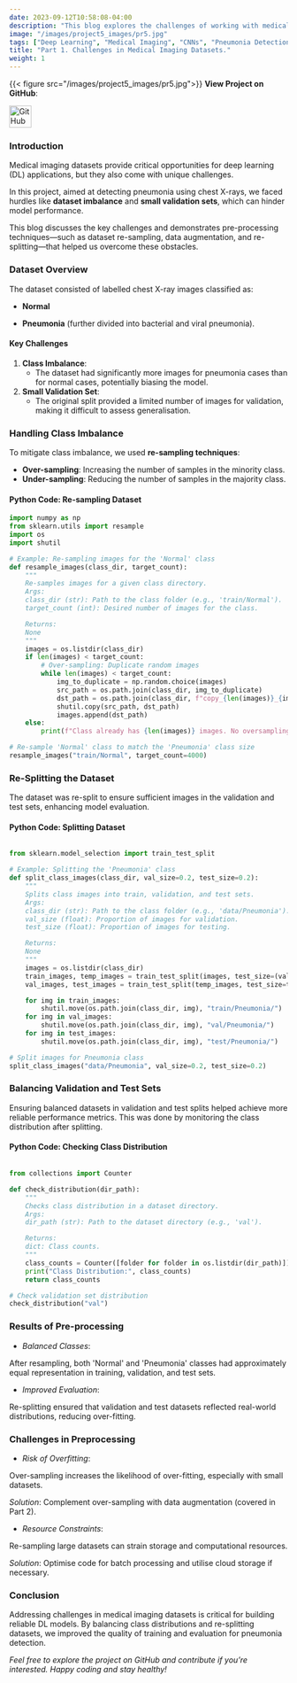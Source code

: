 ```yaml
---
date: 2023-09-12T10:58:08-04:00
description: "This blog explores the challenges of working with medical imaging datasets, such as data imbalance and small validation sets, and explains how pre-processing techniques can address these issues."
image: "/images/project5_images/pr5.jpg"
tags: ["Deep Learning", "Medical Imaging", "CNNs", "Pneumonia Detection", "VGG16", "Computer Vision", "Chest X-ray Analysis", "Healthcare AI", "Neural Networks", "Image Classification"]
title: "Part 1. Challenges in Medical Imaging Datasets."
weight: 1
---
```

{{< figure src="/images/project5_images/pr5.jpg">}}
**View Project on GitHub**: 

<a href="https://github.com/drnsmith/pneumonia-detection-CNN" target="_blank">
    <img src="/images/github.png" alt="GitHub" style="width:40px; height:40px; vertical-align: middle;">
  </a>

### Introduction
Medical imaging datasets provide critical opportunities for deep learning (DL) applications, but they also come with unique challenges. 

In this project, aimed at detecting pneumonia using chest X-rays, we faced hurdles like **dataset imbalance** and **small validation sets**, which can hinder model performance.

This blog discusses the key challenges and demonstrates pre-processing techniques—such as dataset re-sampling, data augmentation, and re-splitting—that helped us overcome these obstacles.

### Dataset Overview

The dataset consisted of labelled chest X-ray images classified as:

 - **Normal**

 - **Pneumonia** (further divided into bacterial and viral pneumonia).

#### Key Challenges
1. **Class Imbalance**:
   - The dataset had significantly more images for pneumonia cases than for normal cases, potentially biasing the model.
2. **Small Validation Set**:
   - The original split provided a limited number of images for validation, making it difficult to assess generalisation.

### Handling Class Imbalance

To mitigate class imbalance, we used **re-sampling techniques**:
 - **Over-sampling**: Increasing the number of samples in the minority class.
 - **Under-sampling**: Reducing the number of samples in the majority class.

#### Python Code: Re-sampling Dataset
```python
import numpy as np
from sklearn.utils import resample
import os
import shutil

# Example: Re-sampling images for the 'Normal' class
def resample_images(class_dir, target_count):
    """
    Re-samples images for a given class directory.
    Args:
    class_dir (str): Path to the class folder (e.g., 'train/Normal').
    target_count (int): Desired number of images for the class.

    Returns:
    None
    """
    images = os.listdir(class_dir)
    if len(images) < target_count:
        # Over-sampling: Duplicate random images
        while len(images) < target_count:
            img_to_duplicate = np.random.choice(images)
            src_path = os.path.join(class_dir, img_to_duplicate)
            dst_path = os.path.join(class_dir, f"copy_{len(images)}_{img_to_duplicate}")
            shutil.copy(src_path, dst_path)
            images.append(dst_path)
    else:
        print(f"Class already has {len(images)} images. No oversampling needed.")

# Re-sample 'Normal' class to match the 'Pneumonia' class size
resample_images("train/Normal", target_count=4000)
```

### Re-Splitting the Dataset

The dataset was re-split to ensure sufficient images in the validation and test sets, enhancing model evaluation.

#### Python Code: Splitting Dataset
```python

from sklearn.model_selection import train_test_split

# Example: Splitting the 'Pneumonia' class
def split_class_images(class_dir, val_size=0.2, test_size=0.2):
    """
    Splits class images into train, validation, and test sets.
    Args:
    class_dir (str): Path to the class folder (e.g., 'data/Pneumonia').
    val_size (float): Proportion of images for validation.
    test_size (float): Proportion of images for testing.

    Returns:
    None
    """
    images = os.listdir(class_dir)
    train_images, temp_images = train_test_split(images, test_size=(val_size + test_size))
    val_images, test_images = train_test_split(temp_images, test_size=test_size / (val_size + test_size))

    for img in train_images:
        shutil.move(os.path.join(class_dir, img), "train/Pneumonia/")
    for img in val_images:
        shutil.move(os.path.join(class_dir, img), "val/Pneumonia/")
    for img in test_images:
        shutil.move(os.path.join(class_dir, img), "test/Pneumonia/")

# Split images for Pneumonia class
split_class_images("data/Pneumonia", val_size=0.2, test_size=0.2)
```

### Balancing Validation and Test Sets

Ensuring balanced datasets in validation and test splits helped achieve more reliable performance metrics. This was done by monitoring the class distribution after splitting.

#### Python Code: Checking Class Distribution

```python

from collections import Counter

def check_distribution(dir_path):
    """
    Checks class distribution in a dataset directory.
    Args:
    dir_path (str): Path to the dataset directory (e.g., 'val').

    Returns:
    dict: Class counts.
    """
    class_counts = Counter([folder for folder in os.listdir(dir_path)])
    print("Class Distribution:", class_counts)
    return class_counts

# Check validation set distribution
check_distribution("val")
```

### Results of Pre-processing
 - *Balanced Classes*:

After resampling, both 'Normal' and 'Pneumonia' classes had approximately equal representation in training, validation, and test sets.

 - *Improved Evaluation*:

Re-splitting ensured that validation and test datasets reflected real-world distributions, reducing over-fitting.

### Challenges in Preprocessing

 - *Risk of Overfitting*:

Over-sampling increases the likelihood of over-fitting, especially with small datasets.

*Solution*: Complement over-sampling with data augmentation (covered in Part 2).

 - *Resource Constraints*:

Re-sampling large datasets can strain storage and computational resources.

*Solution*: Optimise code for batch processing and utilise cloud storage if necessary.

### Conclusion
Addressing challenges in medical imaging datasets is critical for building reliable DL models. By balancing class distributions and re-splitting datasets, we improved the quality of training and evaluation for pneumonia detection.

*Feel free to explore the project on GitHub and contribute if you’re interested. Happy coding and stay healthy!*